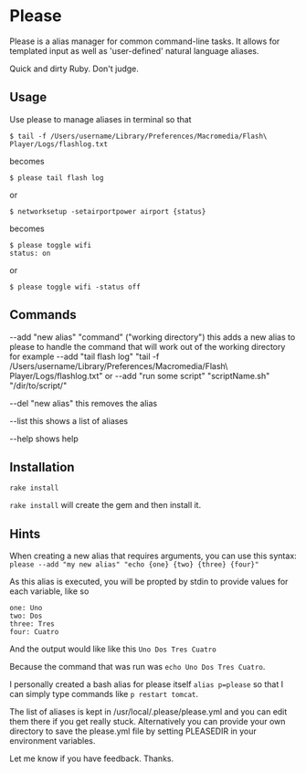 Please
======

Please is a alias manager for common command-line tasks. It allows for templated input as well as 'user-defined' natural language aliases.

Quick and dirty Ruby. Don't judge.


Usage
-----

Use please to manage aliases in terminal so that

    $ tail -f /Users/username/Library/Preferences/Macromedia/Flash\ Player/Logs/flashlog.txt

becomes

    $ please tail flash log

or

    $ networksetup -setairportpower airport {status}

becomes

    $ please toggle wifi
    status: on

or

    $ please toggle wifi -status off


Commands
--------
--add "new alias" "command" \("working directory"\)
    this adds a new alias to please to handle the command that will work out of the working directory
    for example --add "tail flash log" "tail -f /Users/username/Library/Preferences/Macromedia/Flash\ Player/Logs/flashlog.txt"
    or --add "run some script" "scriptName.sh" "/dir/to/script/"

--del "new alias"
    this removes the alias

--list
    this shows a list of aliases

--help
    shows help


Installation
------------

    rake install

`rake install` will create the gem and then install it.


Hints
------------

When creating a new alias that requires arguments, you can use this syntax:
`please --add "my new alias" "echo {one} {two} {three} {four}"`

As this alias is executed, you will be propted by stdin to provide values for each variable, like so

    one: Uno
    two: Dos
    three: Tres
    four: Cuatro

And the output would like like this
`Uno Dos Tres Cuatro`

Because the command that was run was `echo Uno Dos Tres Cuatro`.

I personally created a bash alias for please itself `alias p=please` so that I can simply type commands like `p restart tomcat`.

The list of aliases is kept in /usr/local/.please/please.yml and you can edit them there if you get really stuck. Alternatively you can provide your own directory to save the please.yml file by setting PLEASEDIR in your environment variables.

Let me know if you have feedback. Thanks.
